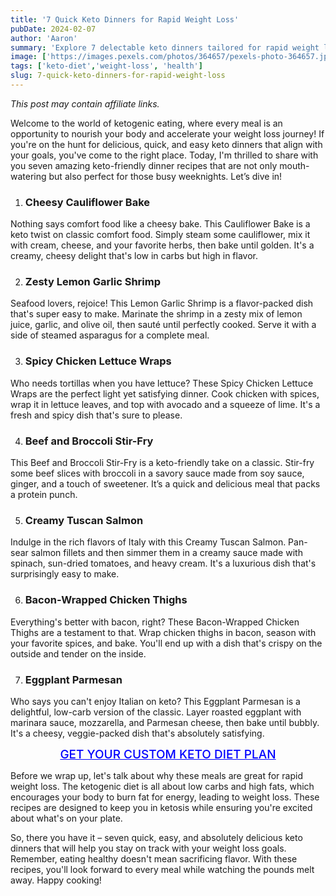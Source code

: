 ```yaml
---
title: '7 Quick Keto Dinners for Rapid Weight Loss'
pubDate: 2024-02-07
author: 'Aaron'
summary: 'Explore 7 delectable keto dinners tailored for rapid weight loss. Enjoy flavorful meals while achieving your goals!'
image: ['https://images.pexels.com/photos/364657/pexels-photo-364657.jpeg?auto=compress&cs=tinysrgb&w=600']
tags: ['keto-diet','weight-loss', 'health']
slug: 7-quick-keto-dinners-for-rapid-weight-loss
---
```


*This post may contain affiliate links.*

Welcome to the world of ketogenic eating, where every meal is an opportunity to nourish your body and accelerate your weight loss journey! If you're on the hunt for delicious, quick, and easy keto dinners that align with your goals, you've come to the right place. Today, I'm thrilled to share with you seven amazing keto-friendly dinner recipes that are not only mouth-watering but also perfect for those busy weeknights. Let’s dive in!

1. ### Cheesy Cauliflower Bake
Nothing says comfort food like a cheesy bake. This Cauliflower Bake is a keto twist on classic comfort food. Simply steam some cauliflower, mix it with cream, cheese, and your favorite herbs, then bake until golden. It's a creamy, cheesy delight that's low in carbs but high in flavor.

2. ### Zesty Lemon Garlic Shrimp
Seafood lovers, rejoice! This Lemon Garlic Shrimp is a flavor-packed dish that's super easy to make. Marinate the shrimp in a zesty mix of lemon juice, garlic, and olive oil, then sauté until perfectly cooked. Serve it with a side of steamed asparagus for a complete meal.

3. ### Spicy Chicken Lettuce Wraps
Who needs tortillas when you have lettuce? These Spicy Chicken Lettuce Wraps are the perfect light yet satisfying dinner. Cook chicken with spices, wrap it in lettuce leaves, and top with avocado and a squeeze of lime. It's a fresh and spicy dish that's sure to please.

4. ### Beef and Broccoli Stir-Fry
This Beef and Broccoli Stir-Fry is a keto-friendly take on a classic. Stir-fry some beef slices with broccoli in a savory sauce made from soy sauce, ginger, and a touch of sweetener. It’s a quick and delicious meal that packs a protein punch.

5. ### Creamy Tuscan Salmon
Indulge in the rich flavors of Italy with this Creamy Tuscan Salmon. Pan-sear salmon fillets and then simmer them in a creamy sauce made with spinach, sun-dried tomatoes, and heavy cream. It's a luxurious dish that's surprisingly easy to make.

6. ### Bacon-Wrapped Chicken Thighs
Everything's better with bacon, right? These Bacon-Wrapped Chicken Thighs are a testament to that. Wrap chicken thighs in bacon, season with your favorite spices, and bake. You'll end up with a dish that's crispy on the outside and tender on the inside.

7. ### Eggplant Parmesan
Who says you can't enjoy Italian on keto? This Eggplant Parmesan is a delightful, low-carb version of the classic. Layer roasted eggplant with marinara sauce, mozzarella, and Parmesan cheese, then bake until bubbly. It's a cheesy, veggie-packed dish that's absolutely satisfying.



<a href="https://bit.ly/49y1Qzn" class="wiggle" style="color: blue; font-weight: 500; font-size: 19px; display: flex; justify-content: center;">GET YOUR CUSTOM KETO DIET PLAN</a>


Before we wrap up, let's talk about why these meals are great for rapid weight loss. The ketogenic diet is all about low carbs and high fats, which encourages your body to burn fat for energy, leading to weight loss. These recipes are designed to keep you in ketosis while ensuring you're excited about what's on your plate.

So, there you have it – seven quick, easy, and absolutely delicious keto dinners that will help you stay on track with your weight loss goals. Remember, eating healthy doesn't mean sacrificing flavor. With these recipes, you'll look forward to every meal while watching the pounds melt away. Happy cooking!